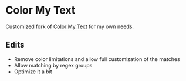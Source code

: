 # Color My Text

Customized fork of [Color My Text](https://github.com/JatinSanghvi/color-my-text-vscode) for my own needs.

## Edits

- Remove color limitations and allow full customization of the matches
- Allow matching by regex groups
- Optimize it a bit
